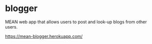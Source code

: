# blogger
MEAN web app that allows users to post and look-up blogs from other users.

https://mean-blogger.herokuapp.com/
